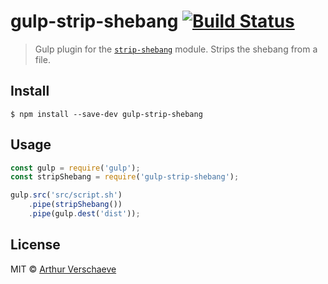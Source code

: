 # gulp-strip-shebang [![Build Status](https://travis-ci.org/arthurvr/gulp-strip-shebang.svg?branch=master)](https://travis-ci.org/arthurvr/gulp-strip-shebang)

> Gulp plugin for the [`strip-shebang`](https://github.com/sindresorhus/strip-shebang) module. Strips the shebang from a file.


## Install

```
$ npm install --save-dev gulp-strip-shebang
```


## Usage

```js
const gulp = require('gulp');
const stripShebang = require('gulp-strip-shebang');

gulp.src('src/script.sh')
	.pipe(stripShebang())
	.pipe(gulp.dest('dist'));
```


## License

MIT © [Arthur Verschaeve](http://arthurverschaeve.be)
